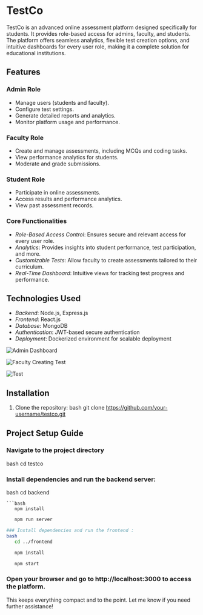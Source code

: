 # TestCo

TestCo is an advanced online assessment platform designed specifically for students. It provides role-based access for admins, faculty, and students. The platform offers seamless analytics, flexible test creation options, and intuitive dashboards for every user role, making it a complete solution for educational institutions.

## Features

### Admin Role
- Manage users (students and faculty).
- Configure test settings.
- Generate detailed reports and analytics.
- Monitor platform usage and performance.

### Faculty Role
- Create and manage assessments, including MCQs and coding tasks.
- View performance analytics for students.
- Moderate and grade submissions.

### Student Role
- Participate in online assessments.
- Access results and performance analytics.
- View past assessment records.

### Core Functionalities
- *Role-Based Access Control*: Ensures secure and relevant access for every user role.
- *Analytics*: Provides insights into student performance, test participation, and more.
- *Customizable Tests*: Allow faculty to create assessments tailored to their curriculum.
- *Real-Time Dashboard*: Intuitive views for tracking test progress and performance.

## Technologies Used
- *Backend*: Node.js, Express.js
- *Frontend*: React.js
- *Database*: MongoDB
- *Authentication*: JWT-based secure authentication
- *Deployment*: Dockerized environment for scalable deployment

![Admin Dashboard](https://github.com/user-attachments/assets/cb4dadbd-a780-4dd0-accd-708fb97ff091)  

![Faculty Creating Test](https://github.com/user-attachments/assets/bd2e2ca9-550c-4fda-b7b5-6e34a6320b68)  

![Test](https://github.com/user-attachments/assets/e588dd28-ea56-4d07-9c4b-4cf59e7e8c0f)  



## Installation

1. Clone the repository:
   bash
   git clone https://github.com/your-username/testco.git

## Project Setup Guide

### Navigate to the project directory
   bash
      cd testco

### Install dependencies and run the backend server:
   bash
      cd backend
   ```
   ```bash
      npm install
   ```
   ```bash
      npm run server
   
### Install dependencies and run the frontend :
   bash
      cd ../frontend
   ```
   ```bash
      npm install
   ```
   ```bash
      npm start
   ```
### Open your browser and go to http://localhost:3000 to access the platform. 
This keeps everything compact and to the point. Let me know if you need further assistance!
